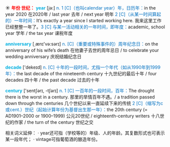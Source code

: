 ☀ <font color="red">**年份 世纪：**</font>
<font color="sky blue">**year**</font> [jə:] 
<font color="#0070c0">n. 1 [C]（也叫calendar year）年，日历年：</font>in the year 2020 在2020年 / last year 去年 / next year 明年 <font color="#0070c0">2 [C]（从某一时间算起的）一年时间：</font>It’s exactly a year since I started working here. 我来这里工作已经整整一年了。<font color="#0070c0">3 [C] 与某一活动相关的一年时间，即年度：</font>academic, school year 学年 / the tax year 课税年度

<font color="sky blue">**anniversary**</font> [͵ænɪ'və:sərɪ] 
<font color="#0070c0">n. [C]（重要或特殊事件的）周年纪念日：</font>on the anniversary of his wife’s death 在他妻子去世的周年忌日 / to celebrate your wedding anniversary 庆祝结婚纪念日

<font color="sky blue">**decade**</font> ['dekeɪd] 
<font color="#0070c0">n. [C] 十年的一段时间，尤指一个年代（如从1990年到1999年）：</font>the last decade of the nineteenth century 十九世纪的最后十年 / four decades 四十年 / the past decade 过去的十年

<font color="sky blue">**century**</font> ['sentʃərɪ, -tʃərɪ] 
<font color="#0070c0">n. 1 [C] 一百年的一段时间，百年：</font>The drought there is the worst in a century. 那里的旱情百年不遇。/ a tradition passed down through the centuries 几个世纪以来一直延续下来的传统 <font color="#0070c0">2 [C]（缩写为c或cent.）世纪（起始计算年份为基督出生那一年）：</font>the 20th century (= AD1901–2000 or 1900–1999) 公元20世纪 / eighteenth-century writers 十八世纪的作家 / the turn of the century 世纪之交

相关词义延伸：
· year还可指（学校等的）年级、人的年龄。其复数形式也可表示某一段年代；
· vintage可指葡萄酒的酿造年份。
